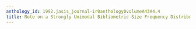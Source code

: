 ```yaml
---
anthology_id: 1992.jasis_journal-ir0anthology0volumeA43A4.4
title: Note on a Strongly Unimodal Bibliometric Size Frequency Distribution
---
```

